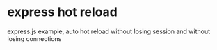 # express hot reload

   express.js example, auto hot reload without losing session and without losing connections 
   
   